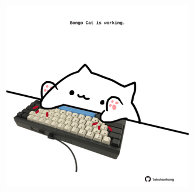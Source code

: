 <!-- built at 27/07/2025, 07:01:36 UTC -->
<p align="center">
  <img width="500" height="500" src="./ReadmeImage.svg">
</p>
